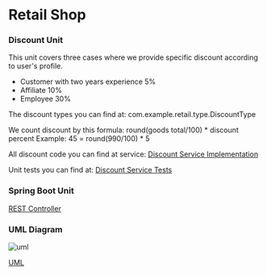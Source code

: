 # Retail Shop

### Discount Unit
This unit covers three cases where we provide specific discount according to user's profile. 
* Customer with two years experience 5%
* Affiliate 10%
* Employee 30%

The discount types you can find at: 
com.example.retail.type.DiscountType

We count discount by this formula:
round(goods total/100) * discount percent
Example:
45 = round(990/100) * 5
 
All discount code you can find at service:
[Discount Service Implementation](https://github.com/VSYD/retailshop/blob/master/src/main/java/com/example/retail/service/DiscountServiceImpl.java)
 

Unit tests you can find at:
[Discount Service Tests](https://github.com/VSYD/retailshop/tree/master/src/test/java/com/example/retail/service)


### Spring Boot Unit

[REST Controller](https://github.com/VSYD/retailshop/blob/master/src/main/java/com/example/retail/controller/RetailController.java)

### UML Diagram

![uml](http://url/to/img.png)

[UML](https://github.com/VSYD/retailshop/blob/master/RetailUML.uml)

